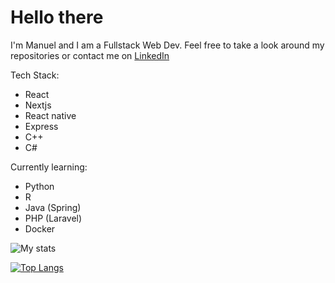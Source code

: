 <h1>Hello there</h1>


I'm Manuel and I am a Fullstack Web Dev.
Feel free to take a look around my repositories or contact me on [LinkedIn](https://www.linkedin.com/in/cr4yfish/)

Tech Stack:
- React
- Nextjs
- React native
- Express
- C++
- C#

Currently learning:
- Python
- R
- Java (Spring)
- PHP (Laravel)
- Docker

![My stats](https://github-readme-stats.vercel.app/api?username=cr4yfish&show_icons=true&hide=prs,issues,contribs&custom_title=My%20stats&count_private=true&include_all_commits=true&bg_color=2d333b&border_color=2d333b&text_color=adbac7&title_color=adbac7&icon_color=6e7b87)

[![Top Langs](https://github-readme-stats.vercel.app/api/top-langs/?username=cr4yfish&langs_count=3&custom_title=Things%20that%20haunt%20my%20dreams&bg_color=2d333b&border_color=2d333b&text_color=adbac7&title_color=adbac7&icon_color=6e7b87)](https://github.com/anuraghazra/github-readme-stats)
